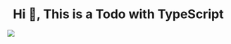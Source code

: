 <h1 align="center">Hi 👋, This is a Todo with TypeScript</h1>
<img src="https://github.com/mryunt02/todo-typescript/assets/90159617/0d3baa3f-92e4-4f08-8af4-527342ab789a" />
